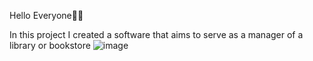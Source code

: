 Hello Everyone👋🏼

In this project I created a software that aims to serve as a manager of a library or bookstore ![image](https://user-images.githubusercontent.com/108794115/189852750-f6864631-f497-468a-97ab-5d0b7f1b1b10.png)
